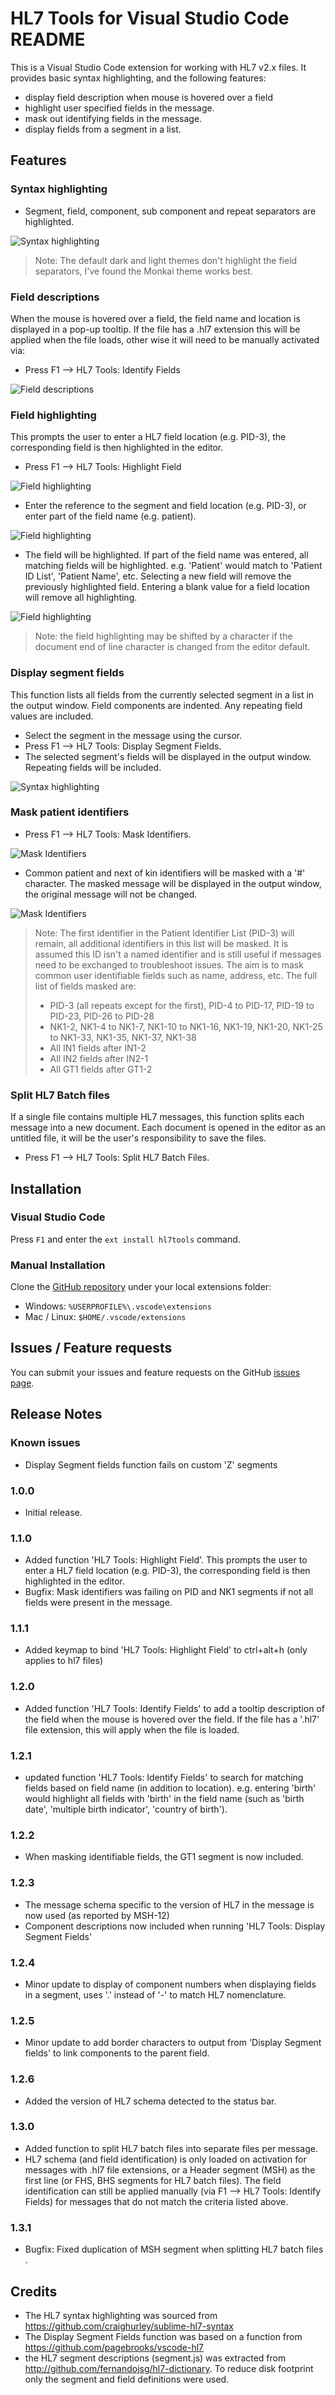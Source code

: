 # HL7 Tools for Visual Studio Code README
This is a Visual Studio Code extension for working with HL7 v2.x files. It provides basic syntax highlighting, and the following features:
* display field description when mouse is hovered over a field
* highlight user specified fields in the message.
* mask out identifying fields in the message.
* display fields from a segment in a list.

## Features
### Syntax highlighting
* Segment, field, component, sub component and repeat separators are highlighted. 

![Syntax highlighting](https://github.com/RobHolme/vscode-hl7tools/raw/master/images/syntax.jpg)

> Note: The default dark and light themes don't highlight the field separators, I've found the Monkai theme works best.

### Field descriptions
When the mouse is hovered over a field, the field name and location is displayed in a pop-up tooltip. If the file has a .hl7 extension this will be applied when the file loads, other wise it will need to be manually activated via:
* Press F1 --> HL7 Tools: Identify Fields

![Field descriptions](https://github.com/RobHolme/vscode-hl7tools/raw/master/images/FieldDescription.jpg)

### Field highlighting
This prompts the user to enter a HL7 field location (e.g. PID-3), the corresponding field is then highlighted in the editor.

* Press F1 --> HL7 Tools: Highlight Field

![Field highlighting](https://github.com/RobHolme/vscode-hl7tools/raw/master/images/highlightfield0.jpg)

* Enter the reference to the segment and field location (e.g. PID-3), or enter part of the field name (e.g. patient).

![Field highlighting](https://github.com/RobHolme/vscode-hl7tools/raw/master/images/highlightfield1.jpg)

* The field will be highlighted. If part of the field name was entered, all matching fields will be highlighted. e.g. 'Patient' would match to 'Patient ID List', 'Patient Name', etc. Selecting a new field will remove the previously highlighted field. Entering a blank value for a field location will remove all highlighting.

![Field highlighting](https://github.com/RobHolme/vscode-hl7tools/raw/master/images/highlightfield2.jpg)

> Note: the field highlighting may be shifted by a character if the document end of line character is changed from the editor default.

### Display segment fields
This function lists all fields from the currently selected segment in a list in the output window. Field components are indented. Any repeating field values are included.
* Select the segment in the message using the cursor.
* Press F1 --> HL7 Tools: Display Segment Fields.
* The selected segment's fields will be displayed in the output window. Repeating fields will be included. 

![Syntax highlighting](https://github.com/RobHolme/vscode-hl7tools/raw/master/images/DisplaySegmentFields.jpg)

### Mask patient identifiers
* Press F1 --> HL7 Tools: Mask Identifiers.

![Mask Identifiers](https://github.com/RobHolme/vscode-hl7tools/raw/master/images/MaskIdentifiers1.jpg)

* Common patient and next of kin identifiers will be masked with a '#' character. The masked message will be displayed in the output window, the original message will not be changed.

![Mask Identifiers](https://github.com/RobHolme/vscode-hl7tools/raw/master/images/MaskIdentifiers2.jpg)

> Note: The first identifier in the Patient Identifier List (PID-3) will remain, all additional identifiers in this list will be masked. It is assumed this ID isn't a named identifier and is still useful if messages need to be exchanged to troubleshoot issues. The aim is to mask common user identifiable fields such as name, address, etc. The full list of fields masked are:
>* PID-3 (all repeats except for the first), PID-4 to PID-17, PID-19 to PID-23, PID-26 to PID-28
>* NK1-2, NK1-4 to NK1-7, NK1-10 to NK1-16, NK1-19, NK1-20, NK1-25 to NK1-33, NK1-35, NK1-37, NK1-38
>* All IN1 fields after IN1-2
>* All IN2 fields after IN2-1
>* All GT1 fields after GT1-2

### Split HL7 Batch files
If a single file contains multiple HL7 messages, this function splits each message into a new document. Each document is opened in the editor as an untitled file, it will be the user's responsibility to save the files.
* Press F1 --> HL7 Tools: Split HL7 Batch Files.

## Installation
### Visual Studio Code 
Press `F1` and enter the `ext install hl7tools` command.

### Manual Installation
Clone the [GitHub repository](https://github.com/RobHolme/vscode-hl7tools) under your local extensions folder:
* Windows: `%USERPROFILE%\.vscode\extensions`
* Mac / Linux: `$HOME/.vscode/extensions`

## Issues / Feature requests
You can submit your issues and feature requests on the GitHub [issues page](https://github.com/RobHolme/vscode-hl7tools/issues).

## Release Notes

### Known issues
* Display Segment fields function fails on custom 'Z' segments

### 1.0.0
* Initial release.

### 1.1.0
* Added function 'HL7 Tools: Highlight Field'. This prompts the user to enter a HL7 field location (e.g. PID-3), the corresponding field is then highlighted in the editor.
* Bugfix: Mask identifiers was failing on PID and NK1 segments if not all fields were present in the message.

### 1.1.1
* Added keymap to bind 'HL7 Tools: Highlight Field' to ctrl+alt+h (only applies to hl7 files)

### 1.2.0
* Added function 'HL7 Tools: Identify Fields' to add a tooltip description of the field when the mouse is hovered over the field. If the file has a '.hl7' file extension, this will apply when the file is loaded.

### 1.2.1
* updated function 'HL7 Tools: Identify Fields' to search for matching fields based on field name (in addition to location). e.g. entering 'birth' would highlight all fields with 'birth' in the field name  (such as 'birth date', 'multiple birth indicator', 'country of birth').

### 1.2.2
* When masking identifiable fields, the GT1 segment is now included.

### 1.2.3
* The message schema specific to the version of HL7 in the message is now used (as reported by MSH-12)
* Component descriptions now included when running 'HL7 Tools: Display Segment Fields'

### 1.2.4
* Minor update to display of component numbers when displaying fields in a segment, uses '.' instead of '-' to match HL7 nomenclature.

### 1.2.5
* Minor update to add border characters to output from 'Display Segment fields' to link components to the parent field.

### 1.2.6
* Added the version of HL7 schema detected to the status bar.

### 1.3.0
* Added function to split HL7 batch files into separate files per message.
* HL7 schema (and field identification) is only loaded on activation for messages with .hl7 file extensions, or a Header segment (MSH) as the first line (or FHS, BHS segments for HL7 batch files). The field identification can still be applied manually (via F1 --> HL7 Tools: Identify Fields) for messages that do not match the criteria listed above.

### 1.3.1
* Bugfix: Fixed duplication of MSH segment when splitting HL7 batch files .

## Credits
* The HL7 syntax highlighting was sourced from https://github.com/craighurley/sublime-hl7-syntax
* The Display Segment Fields function was based on a function from https://github.com/pagebrooks/vscode-hl7 
* the HL7 segment descriptions (segment.js) was extracted from http://github.com/fernandojsg/hl7-dictionary. To reduce disk footprint only the segment and field definitions were used.

